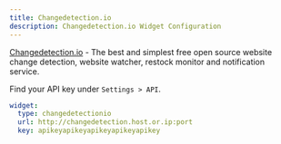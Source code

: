 ```yaml
---
title: Changedetection.io
description: Changedetection.io Widget Configuration
---
```


[Changedetection.io](https://github.com/dgtlmoon/changedetection.io) - The best and simplest free open source website change detection, website watcher, restock monitor and notification service.

Find your API key under `Settings > API`.

```yaml
widget:
  type: changedetectionio
  url: http://changedetection.host.or.ip:port
  key: apikeyapikeyapikeyapikeyapikey
```
